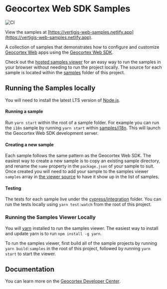 # Geocortex Web SDK Samples

![CI](https://github.com/geocortex/vertigis-web-samples/workflows/CI/badge.svg)

View the samples at [https://vertigis-web-samples.netlify.app](https://vertigis-web-samples.netlify.app).

A collection of samples that demonstrates how to configure and customize [Geocortex Web](https://www.geocortex.com/products/gxw/) apps using the [Geocortex Web SDK](https://developers.geocortex.com/docs/web/sdk-overview).

Check out the [hosted samples viewer](https://vertigis-web-samples.netlify.app/) for an easy way to run the samples in your browser without needing to run the project locally. The source for each sample is located within the [samples](samples) folder of this project.

## Running the Samples locally

You will need to install the latest LTS version of [Node.js](https://nodejs.org/).

#### Running a sample

Run `yarn start` within the root of a sample folder. For example you can run the `i18n` sample by running `yarn start` within [samples/i18n](samples/i18n). This will launch the Geocortex Web SDK development server.

#### Creating a new sample

Each sample follows the same pattern as the Geocortex Web SDK. The easiest way to create a new sample is to copy an existing sample directory, and rename the `name` property in the `package.json` of your sample to suit. Once created you will need to add your sample to the samples viewer `samples` array in [the viewer source](viewer/src/App.tsx) to have it show up in the list of samples.

#### Testing

The tests for each sample live under the [cypress/integration](cypress/integration) folder. You can run the tests locally using `yarn test:watch` from the root of this project.

### Running the Samples Viewer Locally

You will [yarn](https://yarnpkg.com/) installed to run the samples viewer. The easiest way to install and update yarn is to run `npm install -g yarn`.

To run the samples viewer, first build all of the sample projects by running `yarn build:samples` in the root of this project, followed by running `yarn start` to start the viewer.

## Documentation

You can learn more on the [Geocortex Developer Center](https://developers.geocortex.com/docs/web/overview).
